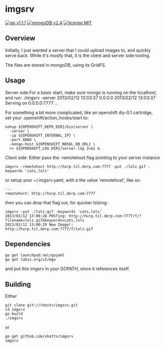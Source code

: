 imgsrv
======

[![go v1.1.1](http://b.repl.ca/v1/go-v1.1.1-blue.png)]()
[![mongoDB v2.4](http://b.repl.ca/v1/mongo-v2.4-green.png)]()
[![license MIT](http://b.repl.ca/v1/license-MIT-red.png)]()

Overview
--------

Initially, I just wanted a server that I could upload images to, and quickly
serve back. While it's mostly that, it is the client and server side tooling.

The files are stored in mongoDB, using its GridFS.

Usage
-----

Server side
For a basic start, make sure mongo is running on the localhost, and run:
  ./imgsrv -server
  2013/02/12 13:03:37 0.0.0.0
  2013/02/12 13:03:37 Serving on 0.0.0.0:7777 ...

For something a bit more complicated, like an openshift diy-0.1 cartridge, 
set your .openshift/action_hooks/start to:

	nohup ${OPENSHIFT_REPO_DIR}/bin/server \
	  -server \
	  -ip ${OPENSHIFT_INTERNAL_IP} \
	  -port 8080 \
	  -mongo-host ${OPENSHIFT_NOSQL_DB_URL} \
	  >> ${OPENSHIFT_LOG_DIR}/server.log 2>&1 &


Client side:
Either pass the -remotehost flag pointing to your server instance

	imgsrv -remotehost http://hurp.til.derp.com:7777 -put ./lolz.gif -keywords 'cats,lols'


or setup your ~/.imgsrv.yaml, with a the value 'remotehost', like so:

	---
	remotehost: http://hurp.til.derp.com:7777

then you can drop that flag out, for quicker lolzing:

	imgsrv -put ./lolz.gif -keywords 'cats,lols'
	2013/02/12 13:00:28 POSTing: http://hurp.til.derp.com:7777/f/?filename=lolz.gif&keywords=cats,lols
	2013/02/12 13:00:29 New Image!: http://hurp.til.derp.com:7777/f/lolz.gif


Dependencies
------------

	go get launchpad.net/goyaml
	go get labix.org/v2/mgo

and put this imgsrv in your GOPATH,
since it references itself.

Building
--------

Either 

	git clone git://<host>/imgsrv.git
	cd imgsrv
	go build
	./imgsrv

or

	go get github.com/vbatts/imgsrv
	imgsrv


